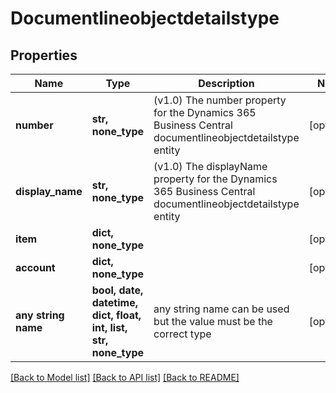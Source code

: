 # Documentlineobjectdetailstype


## Properties
Name | Type | Description | Notes
------------ | ------------- | ------------- | -------------
**number** | **str, none_type** | (v1.0) The number property for the Dynamics 365 Business Central documentlineobjectdetailstype entity | [optional] 
**display_name** | **str, none_type** | (v1.0) The displayName property for the Dynamics 365 Business Central documentlineobjectdetailstype entity | [optional] 
**item** | **dict, none_type** |  | [optional] 
**account** | **dict, none_type** |  | [optional] 
**any string name** | **bool, date, datetime, dict, float, int, list, str, none_type** | any string name can be used but the value must be the correct type | [optional]

[[Back to Model list]](../README.md#documentation-for-models) [[Back to API list]](../README.md#documentation-for-api-endpoints) [[Back to README]](../README.md)


